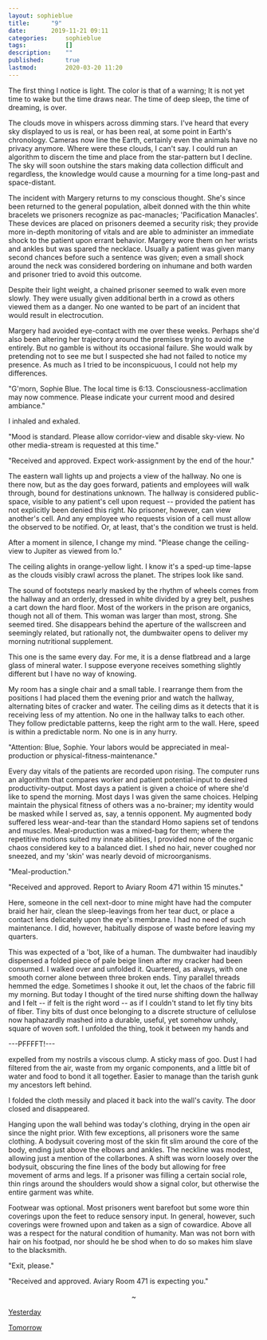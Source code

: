 ```yaml
---
layout:	sophieblue
title:		"9"
date:		2019-11-21 09:11
categories:		sophieblue
tags:			[]
description:	""
published: 		true
lastmod:		2020-03-20 11:20
---
```


The first thing I notice is light. The color is that of a warning; It is not yet time to wake but the time draws near. The time of deep sleep, the time of dreaming, is over.

The clouds move in whispers across dimming stars. I've heard that every sky displayed to us is real, or has been real, at some point in Earth's chronology. Cameras now line the Earth, certainly even the animals have no privacy anymore. Where were these clouds, I can't say. I could run an algorithm to discern the time and place from the star-pattern but I decline. The sky will soon outshine the stars making data collection difficult and regardless, the knowledge would cause a mourning for a time long-past and space-distant. 

The incident with Margery returns to my conscious thought. She's since been returned to the general population, albeit donned with the thin white bracelets we prisoners recognize as pac-manacles; 'Pacification Manacles'. These devices are placed on prisoners deemed a security risk; they provide more in-depth monitoring of vitals and are able to administer an immediate shock to the patient upon errant behavior. Margery wore them on her wrists and ankles but was spared the necklace. Usually a patient was given many second chances before such a sentence was given; even a small shock around the neck was considered bordering on inhumane and both warden and prisoner tried to avoid this outcome. 

Despite their light weight, a chained prisoner seemed to walk even more slowly. They were usually given additional berth in a crowd as others viewed them as a danger. No one wanted to be part of an incident that would result in electrocution.

Margery had avoided eye-contact with me over these weeks. Perhaps she'd also been altering her trajectory around the premises trying to avoid me entirely. But no gamble is without its occasional failure. She would walk by pretending not to see me but I suspected she had not failed to notice my presence. As much as I tried to be inconspicuous, I could not help my differences. 

"G'morn, Sophie Blue. The local time is 6:13. Consciousness-acclimation may now commence. Please indicate your current mood and desired ambiance."

I inhaled and exhaled.

"Mood is standard. Please allow corridor-view and disable sky-view. No other media-stream is requested at this time."

"Received and approved. Expect work-assignment by the end of the hour."

The eastern wall lights up and projects a view of the hallway. No one is there now, but as the day goes forward, patients and employees will walk through, bound for destinations unknown. The hallway is considered public-space, visible to any patient's cell upon request -- provided the patient has not explicitly been denied this right. No prisoner, however, can view another's cell. And any employee who requests vision of a cell must allow the observed to be notified. Or, at least, that's the condition we trust is held.

After a moment in silence, I change my mind. "Please change the ceiling-view to Jupiter as viewed from Io."

The ceiling alights in orange-yellow light. I know it's a sped-up time-lapse as the clouds visibly crawl across the planet. The stripes look like sand.

The sound of footsteps nearly masked by the rhythm of wheels comes from the hallway and an orderly, dressed in white divided by a grey belt, pushes a cart down the hard floor. Most of the workers in the prison are organics, though not all of them. This woman was larger than most, strong. She seemed tired. She disappears behind the aperture of the wallscreen and seemingly related, but rationally not, the dumbwaiter opens to deliver my morning nutritional supplement. 

This one is the same every day. For me, it is a dense flatbread and a large glass of mineral water. I suppose everyone receives something slightly different but I have no way of knowing. 

My room has a single chair and a small table. I rearrange them from the positions I had placed them the evening prior and watch the hallway, alternating bites of cracker and water. The ceiling dims as it detects that it is receiving less of my attention. No one in the hallway talks to each other. They follow predictable patterns, keep the right arm to the wall. Here, speed is within a predictable norm. No one is in any hurry.

"Attention: Blue, Sophie. Your labors would be appreciated in meal-production or physical-fitness-maintenance."

Every day vitals of the patients are recorded upon rising. The computer runs an algorithm that compares worker and patient potential-input to desired productivity-output. Most days a patient is given a choice of where she'd like to spend the morning. Most days I was given the same choices. Helping maintain the physical fitness of others was a no-brainer; my identity would be masked while I served as, say, a tennis opponent. My augmented body suffered less wear-and-tear than the standard Homo sapiens set of tendons and muscles. Meal-production was a mixed-bag for them; where the repetitive motions suited my innate abilities, I provided none of the organic chaos considered key to a balanced diet. I shed no hair, never coughed nor sneezed, and my 'skin' was nearly devoid of microorganisms. 

"Meal-production."

"Received and approved. Report to Aviary Room 471 within 15 minutes."

Here, someone in the cell next-door to mine might have had the computer braid her hair, clean the sleep-leavings from her tear duct, or place a contact lens delicately upon the eye's membrane. I had no need of such maintenance. I did, however, habitually dispose of waste before leaving my quarters.

This was expected of a 'bot, like of a human. The dumbwaiter had inaudibly dispensed a folded piece of pale beige linen after my cracker had been consumed. I walked over and unfolded it. Quartered, as always, with one smooth corner alone between three broken ends. Tiny parallel threads hemmed the edge. Sometimes I shooke it out, let the chaos of the fabric fill my morning. But today I thought of the tired nurse shifting down the hallway and I felt -- if felt is the right word -- as if I couldn't stand to let fly tiny bits of fiber. Tiny bits of dust once belonging to a discrete structure of cellulose now haphazardly mashed into a durable, useful, yet somehow unholy, square of woven soft. I unfolded the thing, took it between my hands and 

---PFFFFT!---

expelled from my nostrils a viscous clump. A sticky mass of goo. Dust I had filtered from the air, waste from my organic components, and a little bit of water and food to bond it all together. Easier to manage than the tarish gunk my ancestors left behind.

I folded the cloth messily and placed it back into the wall's cavity. The door closed and disappeared. 

Hanging upon the wall behind was today's clothing, drying in the open air since the night prior. With few exceptions, all prisoners wore the same clothing. A bodysuit covering most of the skin fit slim around the core of the body, ending just above the elbows and ankles. The neckline was modest, allowing just a mention of the collarbones. A shift was worn loosely over the bodysuit, obscuring the fine lines of the body but allowing for free movement of arms and legs. If a prisoner was filling a certain social role, thin rings around the shoulders would show a signal color, but otherwise the entire garment was white.

Footwear was optional. Most prisoners went barefoot but some wore thin coverings upon the feet to reduce sensory input. In general, however, such coverings were frowned upon and taken as a sign of cowardice. Above all was a respect for the natural condition of humanity. Man was not born with hair on his footpad, nor should he be shod when to do so makes him slave to the blacksmith.

"Exit, please."

"Received and approved. Aviary Room 471 is expecting you."

<center>~</center>

<span class="sb-nav-prev"><a href="{{ '8' | prepend: site.baseurl }}">Yesterday</a></span>

<span class="sb-nav-next"><a href="{{ '10' | prepend: site.baseurl }}">Tomorrow</a></span>

